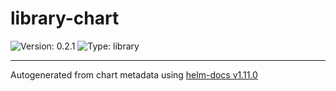 # library-chart

![Version: 0.2.1](https://img.shields.io/badge/Version-0.2.1-informational?style=flat-square) ![Type: library](https://img.shields.io/badge/Type-library-informational?style=flat-square)

----------------------------------------------
Autogenerated from chart metadata using [helm-docs v1.11.0](https://github.com/norwoodj/helm-docs/releases/v1.11.0)
